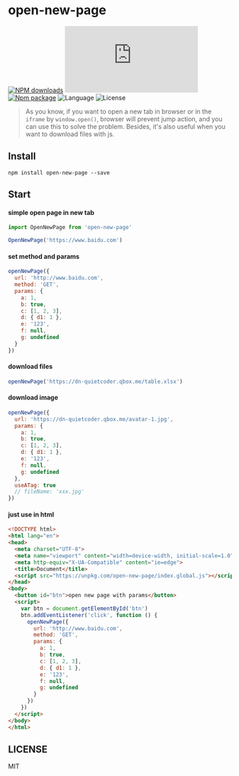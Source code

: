 # open-new-page

[![NPM downloads](http://img.shields.io/npm/dm/open-new-page.svg)](https://npmjs.org/package/open-new-page)
![JS gzip size](http://img.badgesize.io/https://unpkg.com/open-new-page/index.js?compression=gzip&label=gzip%20size:%20JS)
[![Npm package](https://img.shields.io/npm/v/open-new-page.svg)](https://www.npmjs.org/package/open-new-page)
![Language](https://img.shields.io/badge/language-javascript-yellow.svg)
![License](https://img.shields.io/badge/license-MIT-000000.svg)

> As you know, if you want to open a new tab in browser or in the `iframe` by
`window.open()`, browser will prevent jump action, and you can use this to
solve the problem. Besides, it's also useful when you want to download files
with js.

## Install

```shell
npm install open-new-page --save
```

## Start

#### simple open page in new tab

```js
import OpenNewPage from 'open-new-page'

OpenNewPage('https://www.baidu.com')
```

#### set method and params

```js
openNewPage({
  url: 'http://www.baidu.com',
  method: 'GET',
  params: {
    a: 1,
    b: true,
    c: [1, 2, 3],
    d: { d1: 1 },
    e: '123',
    f: null,
    g: undefined
  }
})
```

#### download files

```js
openNewPage('https://dn-quietcoder.qbox.me/table.xlsx')
```

#### download image

```js
openNewPage({
  url: 'https://dn-quietcoder.qbox.me/avatar-1.jpg',
  params: {
    a: 1,
    b: true,
    c: [1, 2, 3],
    d: { d1: 1 },
    e: '123',
    f: null,
    g: undefined
  },
  useATag: true
  // fileName: 'xxx.jpg'
})
```

#### just use in html

```html
<!DOCTYPE html>
<html lang="en">
<head>
  <meta charset="UTF-8">
  <meta name="viewport" content="width=device-width, initial-scale=1.0">
  <meta http-equiv="X-UA-Compatible" content="ie=edge">
  <title>Document</title>
  <script src="https://unpkg.com/open-new-page/index.global.js"></script>
</head>
<body>
  <button id="btn">open new page with params</button>
  <script>
    var btn = document.getElementById('btn')
    btn.addEventListener('click', function () {
      openNewPage({
        url: 'http://www.baidu.com',
        method: 'GET',
        params: {
          a: 1,
          b: true,
          c: [1, 2, 3],
          d: { d1: 1 },
          e: '123',
          f: null,
          g: undefined
        }
      })
    })
  </script>
</body>
</html>
```

## LICENSE

MIT
